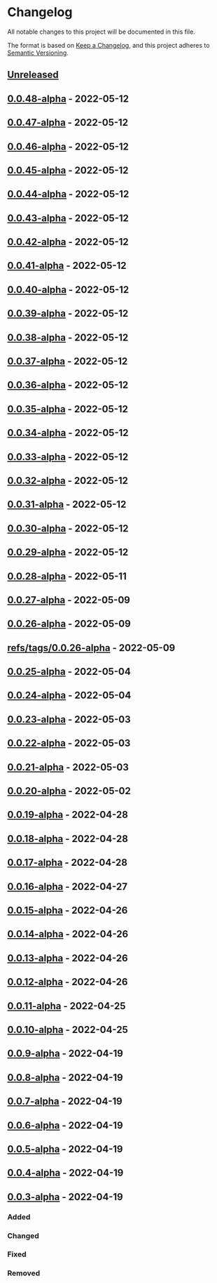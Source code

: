 # Changelog

All notable changes to this project will be documented in this file.

The format is based on [Keep a Changelog](https://keepachangelog.com/en/1.0.0/),
and this project adheres to [Semantic Versioning](https://semver.org/spec/v2.0.0.html).

## [Unreleased]

## [0.0.48-alpha] - 2022-05-12

## [0.0.47-alpha] - 2022-05-12

## [0.0.46-alpha] - 2022-05-12

## [0.0.45-alpha] - 2022-05-12

## [0.0.44-alpha] - 2022-05-12

## [0.0.43-alpha] - 2022-05-12

## [0.0.42-alpha] - 2022-05-12

## [0.0.41-alpha] - 2022-05-12

## [0.0.40-alpha] - 2022-05-12

## [0.0.39-alpha] - 2022-05-12

## [0.0.38-alpha] - 2022-05-12

## [0.0.37-alpha] - 2022-05-12

## [0.0.36-alpha] - 2022-05-12

## [0.0.35-alpha] - 2022-05-12

## [0.0.34-alpha] - 2022-05-12

## [0.0.33-alpha] - 2022-05-12

## [0.0.32-alpha] - 2022-05-12

## [0.0.31-alpha] - 2022-05-12

## [0.0.30-alpha] - 2022-05-12

## [0.0.29-alpha] - 2022-05-12

## [0.0.28-alpha] - 2022-05-11

## [0.0.27-alpha] - 2022-05-09

## [0.0.26-alpha] - 2022-05-09

## [refs/tags/0.0.26-alpha] - 2022-05-09

## [0.0.25-alpha] - 2022-05-04

## [0.0.24-alpha] - 2022-05-04

## [0.0.23-alpha] - 2022-05-03

## [0.0.22-alpha] - 2022-05-03

## [0.0.21-alpha] - 2022-05-03

## [0.0.20-alpha] - 2022-05-02

## [0.0.19-alpha] - 2022-04-28

## [0.0.18-alpha] - 2022-04-28

## [0.0.17-alpha] - 2022-04-28

## [0.0.16-alpha] - 2022-04-27

## [0.0.15-alpha] - 2022-04-26

## [0.0.14-alpha] - 2022-04-26

## [0.0.13-alpha] - 2022-04-26

## [0.0.12-alpha] - 2022-04-26

## [0.0.11-alpha] - 2022-04-25

## [0.0.10-alpha] - 2022-04-25

## [0.0.9-alpha] - 2022-04-19

## [0.0.8-alpha] - 2022-04-19

## [0.0.7-alpha] - 2022-04-19

## [0.0.6-alpha] - 2022-04-19

## [0.0.5-alpha] - 2022-04-19

## [0.0.4-alpha] - 2022-04-19

## [0.0.3-alpha] - 2022-04-19

### Added

### Changed

### Fixed

### Removed

[Unreleased]: https://github.com/dev-senior-com-br/novasoft-http-camel-api/compare/0.0.48-alpha...HEAD

[0.0.48-alpha]: https://github.com/dev-senior-com-br/novasoft-http-camel-api/compare/0.0.47-alpha...0.0.48-alpha

[0.0.47-alpha]: https://github.com/dev-senior-com-br/novasoft-http-camel-api/compare/0.0.46-alpha...0.0.47-alpha

[0.0.46-alpha]: https://github.com/dev-senior-com-br/novasoft-http-camel-api/compare/0.0.45-alpha...0.0.46-alpha

[0.0.45-alpha]: https://github.com/dev-senior-com-br/novasoft-http-camel-api/compare/0.0.44-alpha...0.0.45-alpha

[0.0.44-alpha]: https://github.com/dev-senior-com-br/novasoft-http-camel-api/compare/0.0.43-alpha...0.0.44-alpha

[0.0.43-alpha]: https://github.com/dev-senior-com-br/novasoft-http-camel-api/compare/0.0.42-alpha...0.0.43-alpha

[0.0.42-alpha]: https://github.com/dev-senior-com-br/novasoft-http-camel-api/compare/0.0.41-alpha...0.0.42-alpha

[0.0.41-alpha]: https://github.com/dev-senior-com-br/novasoft-http-camel-api/compare/0.0.40-alpha...0.0.41-alpha

[0.0.40-alpha]: https://github.com/dev-senior-com-br/novasoft-http-camel-api/compare/0.0.39-alpha...0.0.40-alpha

[0.0.39-alpha]: https://github.com/dev-senior-com-br/novasoft-http-camel-api/compare/0.0.38-alpha...0.0.39-alpha

[0.0.38-alpha]: https://github.com/dev-senior-com-br/novasoft-http-camel-api/compare/0.0.37-alpha...0.0.38-alpha

[0.0.37-alpha]: https://github.com/dev-senior-com-br/novasoft-http-camel-api/compare/0.0.36-alpha...0.0.37-alpha

[0.0.36-alpha]: https://github.com/dev-senior-com-br/novasoft-http-camel-api/compare/0.0.35-alpha...0.0.36-alpha

[0.0.35-alpha]: https://github.com/dev-senior-com-br/novasoft-http-camel-api/compare/0.0.34-alpha...0.0.35-alpha

[0.0.34-alpha]: https://github.com/dev-senior-com-br/novasoft-http-camel-api/compare/0.0.33-alpha...0.0.34-alpha

[0.0.33-alpha]: https://github.com/dev-senior-com-br/novasoft-http-camel-api/compare/0.0.32-alpha...0.0.33-alpha

[0.0.32-alpha]: https://github.com/dev-senior-com-br/novasoft-http-camel-api/compare/0.0.31-alpha...0.0.32-alpha

[0.0.31-alpha]: https://github.com/dev-senior-com-br/novasoft-http-camel-api/compare/0.0.30-alpha...0.0.31-alpha

[0.0.30-alpha]: https://github.com/dev-senior-com-br/novasoft-http-camel-api/compare/0.0.29-alpha...0.0.30-alpha

[0.0.29-alpha]: https://github.com/dev-senior-com-br/novasoft-http-camel-api/compare/0.0.28-alpha...0.0.29-alpha

[0.0.28-alpha]: https://github.com/dev-senior-com-br/novasoft-http-camel-api/compare/0.0.27-alpha...0.0.28-alpha

[0.0.27-alpha]: https://github.com/dev-senior-com-br/novasoft-http-camel-api/compare/0.0.26-alpha...0.0.27-alpha

[0.0.26-alpha]: https://github.com/dev-senior-com-br/novasoft-http-camel-api/compare/refs/tags/0.0.26-alpha...0.0.26-alpha

[refs/tags/0.0.26-alpha]: https://github.com/dev-senior-com-br/novasoft-http-camel-api/compare/0.0.25-alpha...refs/tags/0.0.26-alpha

[0.0.25-alpha]: https://github.com/dev-senior-com-br/novasoft-http-camel-api/compare/0.0.24-alpha...0.0.25-alpha

[0.0.24-alpha]: https://github.com/dev-senior-com-br/novasoft-http-camel-api/compare/0.0.23-alpha...0.0.24-alpha

[0.0.23-alpha]: https://github.com/dev-senior-com-br/novasoft-http-camel-api/compare/0.0.22-alpha...0.0.23-alpha

[0.0.22-alpha]: https://github.com/dev-senior-com-br/novasoft-http-camel-api/compare/0.0.21-alpha...0.0.22-alpha

[0.0.21-alpha]: https://github.com/dev-senior-com-br/novasoft-http-camel-api/compare/0.0.20-alpha...0.0.21-alpha

[0.0.20-alpha]: https://github.com/dev-senior-com-br/novasoft-http-camel-api/compare/0.0.19-alpha...0.0.20-alpha

[0.0.19-alpha]: https://github.com/dev-senior-com-br/novasoft-http-camel-api/compare/0.0.18-alpha...0.0.19-alpha

[0.0.18-alpha]: https://github.com/dev-senior-com-br/novasoft-http-camel-api/compare/0.0.17-alpha...0.0.18-alpha

[0.0.17-alpha]: https://github.com/dev-senior-com-br/novasoft-http-camel-api/compare/0.0.16-alpha...0.0.17-alpha

[0.0.16-alpha]: https://github.com/dev-senior-com-br/novasoft-http-camel-api/compare/0.0.15-alpha...0.0.16-alpha

[0.0.15-alpha]: https://github.com/dev-senior-com-br/novasoft-http-camel-api/compare/0.0.14-alpha...0.0.15-alpha

[0.0.14-alpha]: https://github.com/dev-senior-com-br/novasoft-http-camel-api/compare/0.0.13-alpha...0.0.14-alpha

[0.0.13-alpha]: https://github.com/dev-senior-com-br/novasoft-http-camel-api/compare/0.0.12-alpha...0.0.13-alpha

[0.0.12-alpha]: https://github.com/dev-senior-com-br/novasoft-http-camel-api/compare/0.0.11-alpha...0.0.12-alpha

[0.0.11-alpha]: https://github.com/dev-senior-com-br/novasoft-http-camel-api/compare/0.0.10-alpha...0.0.11-alpha

[0.0.10-alpha]: https://github.com/dev-senior-com-br/novasoft-http-camel-api/compare/0.0.9-alpha...0.0.10-alpha

[0.0.9-alpha]: https://github.com/dev-senior-com-br/novasoft-http-camel-api/compare/0.0.8-alpha...0.0.9-alpha

[0.0.8-alpha]: https://github.com/dev-senior-com-br/novasoft-http-camel-api/compare/0.0.7-alpha...0.0.8-alpha

[0.0.7-alpha]: https://github.com/dev-senior-com-br/novasoft-http-camel-api/compare/0.0.6-alpha...0.0.7-alpha

[0.0.6-alpha]: https://github.com/dev-senior-com-br/novasoft-http-camel-api/compare/0.0.5-alpha...0.0.6-alpha

[0.0.5-alpha]: https://github.com/dev-senior-com-br/novasoft-http-camel-api/compare/0.0.4-alpha...0.0.5-alpha

[0.0.4-alpha]: https://github.com/dev-senior-com-br/novasoft-http-camel-api/compare/0.0.3-alpha...0.0.4-alpha

[0.0.3-alpha]: https://github.com/dev-senior-com-br/novasoft-http-camel-api/compare/1.1.0...0.0.3-alpha
